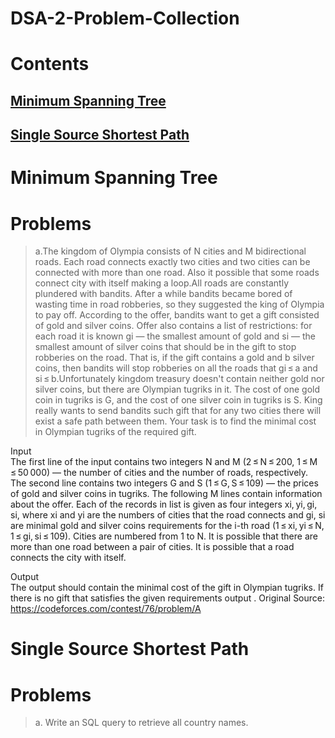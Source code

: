# DSA-2-Problem-Collection

# Contents

## [Minimum Spanning Tree](#Problems)
## [Single Source Shortest Path](#Problems)

# Minimum Spanning Tree

# Problems

>a.The kingdom of Olympia consists of N cities and M bidirectional roads. Each road connects exactly two cities and two cities can be connected with more than one road. Also it possible that some roads connect city with itself making a loop.All roads are constantly plundered with bandits. After a while bandits became bored of wasting time in road robberies, so they suggested the king of Olympia to pay off. According to the offer, bandits want to get a gift consisted of gold and silver coins. Offer also contains a list of restrictions: for each road it is known gi — the smallest amount of gold and si — the smallest amount of silver coins that should be in the gift to stop robberies on the road. That is, if the gift contains a gold and b silver coins, then bandits will stop robberies on all the roads that gi ≤ a and si ≤ b.Unfortunately kingdom treasury doesn't contain neither gold nor silver coins, but there are Olympian tugriks in it. The cost of one gold coin in tugriks is G, and the cost of one silver coin in tugriks is S. King really wants to send bandits such gift that for any two cities there will exist a safe path between them. Your task is to find the minimal cost in Olympian tugriks of the required gift.

Input<br>
The first line of the input contains two integers N and M (2 ≤ N ≤ 200, 1 ≤ M ≤ 50 000) — the number of cities and the number of roads, respectively. The second line contains two integers G and S (1 ≤ G, S ≤ 109) — the prices of gold and silver coins in tugriks. The following M lines contain information about the offer. Each of the records in list is given as four integers xi, yi, gi, si, where xi and yi are the numbers of cities that the road connects and gi, si are minimal gold and silver coins requirements for the i-th road (1 ≤ xi, yi ≤ N, 1 ≤ gi, si ≤ 109). Cities are numbered from 1 to N. It is possible that there are more than one road between a pair of cities. It is possible that a road connects the city with itself.<br>

Output<br>
The output should contain the minimal cost of the gift in Olympian tugriks. If there is no gift that satisfies the given requirements output .
Original Source: https://codeforces.com/contest/76/problem/A


# Single Source Shortest Path

# Problems
>a. Write an SQL query to retrieve all country names.<br>
